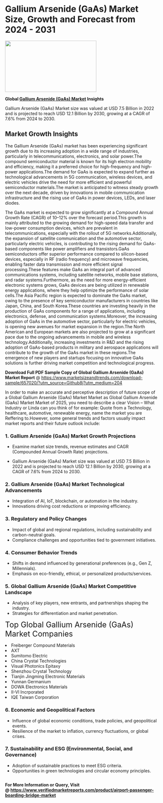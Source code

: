 <H1>Gallium Arsenide (GaAs) Market Size, Growth and Forecast from 2024 - 2031</H1><img class="aligncenter size-medium wp-image-584254" src="https://thirdeyenews.in/wp-content/uploads/2024/09/Global-Market-Research-300x168.jpeg" alt="" width="300" height="168" /><p><strong>Global&nbsp;<a href="https://www.marketsizeandtrends.com/download-sample/657020/?utm_source=Github8j?utm_medium=204">Gallium Arsenide (GaAs) Market</a> Insights</strong></p><p>Gallium Arsenide (GaAs) Market size was valued at USD 7.5 Billion in 2022 and is projected to reach USD 12.1 Billion by 2030, growing at a CAGR of 7.6% from 2024 to 2030.</p><p><h2>Market Growth Insights</h2> <p>The Gallium Arsenide (GaAs) market has been experiencing significant growth due to its increasing adoption in a wide range of industries, particularly in telecommunications, electronics, and solar power.The compound semiconductor material is known for its high electron mobility and efficiency, making it a preferred choice for high-frequency and high-power applications.The demand for GaAs is expected to expand further as technological advancements in 5G communication, wireless devices, and electric vehicles drive the need for more efficient and powerful semiconductor materials.The market is anticipated to witness steady growth over the next decade, driven by innovations in mobile communication infrastructure and the rising use of GaAs in power devices, LEDs, and laser diodes.</p> <p>The GaAs market is expected to grow significantly at a Compound Annual Growth Rate (CAGR) of 10–12% over the forecast period.This growth is mainly attributed to the growing demand for high-speed data transfer and low-power consumption devices, which are prevalent in telecommunications, especially with the rollout of 5G networks.Additionally, the expansion of satellite communication and the automotive sector, particularly electric vehicles, is contributing to the rising demand for GaAs-based components like power amplifiers and transistors.GaAs semiconductors offer superior performance compared to silicon-based devices, especially in RF (radio frequency) and microwave frequencies, enabling faster data transmission and more efficient signal processing.These features make GaAs an integral part of advanced communications systems, including satellite networks, mobile base stations, and radar systems.Furthermore, as the need for more energy-efficient electronic systems grows, GaAs devices are being utilized in renewable energy applications, where they help optimize the performance of solar cells.The Asia Pacific region is expected to dominate the GaAs market, owing to the presence of key semiconductor manufacturers in countries like Japan, China, and South Korea.These countries are investing heavily in the production of GaAs components for a range of applications, including electronics, defense, and communication systems.Moreover, the increasing adoption of GaAs in the automotive sector, particularly for electric vehicles, is opening new avenues for market expansion in the region.The North American and European markets are also projected to grow at a significant pace due to the ongoing advancements in mobile and wireless technology.Additionally, increasing investments in R&D and the rising adoption of GaAs-based products in military and aerospace applications will contribute to the growth of the GaAs market in these regions.The emergence of new players and startups focusing on innovative GaAs solutions is further driving market competition and technological progress.</p> <p><span class=""><strong>Download Full PDF Sample Copy of Global Gallium Arsenide (GaAs) Market Report</strong> @ <a href="https://www.marketsizeandtrends.com/download-sample/657020/?utm_source=Github8j?utm_medium=204" target="_blank">https://www.marketsizeandtrends.com/download-sample/657020/?utm_source=Github8j?utm_medium=204</a></span></p><p>In order to make an accurate and perceptive description of future scope of a Global&nbsp;Gallium Arsenide (GaAs) Market Market as Global&nbsp;Gallium Arsenide (GaAs) Market Market of 2025, you need to describe a clear Vision &ndash; What Industry or Linda can you think of for example: Quote from a Technology, healthcare, automotive, renewable energy, name the market you are Reffering to.However, some general trends and factors usually impact market reports and their future outlook include:</p><h3>1.&nbsp;<strong>Gallium Arsenide (GaAs) Market Growth Projections</strong></h3><ul><li>Examine market size trends, revenue estimates and CAGR (Compounded Annual Growth Rate) projections.</li><li><p>Gallium Arsenide (GaAs) Market size was valued at USD 7.5 Billion in 2022 and is projected to reach USD 12.1 Billion by 2030, growing at a CAGR of 7.6% from 2024 to 2030.</p></li></ul><h3>2.&nbsp;<strong>Gallium Arsenide (GaAs) Market Technological Advancements</strong></h3><ul><li>Integration of AI, IoT, blockchain, or automation in the industry.</li><li>Innovations driving cost reductions or improving efficiency.</li></ul><h3>3.&nbsp;<strong>Regulatory and Policy Changes</strong></h3><ul><li>Impact of global and regional regulations, including sustainability and carbon-neutral goals.</li><li>Compliance challenges and opportunities tied to government initiatives.</li></ul><h3>4.&nbsp;<strong>Consumer Behavior Trends</strong></h3><ul><li>Shifts in demand influenced by generational preferences (e.g., Gen Z, Millennials).</li><li>Emphasis on eco-friendly, ethical, or personalized products/services.</li></ul><h3>5.&nbsp;<strong>Global Gallium Arsenide (GaAs) Market Competitive Landscape</strong></h3><ul><li>Analysis of key players, new entrants, and partnerships shaping the industry.</li><li>Strategies for differentiation and market penetration.</li></ul><p data-pm-slice="1 1 []"><span style="color: inherit; font-family: inherit; font-size: 25px;">Top Global Gallium Arsenide (GaAs) Market Companies</span></p><div class="" data-test-id=""><p><li> Freiberger Compound Materials</li><li> AXT</li><li> Sumitomo Electric</li><li> China Crystal Technologies</li><li> Visual Photonics Epitaxy</li><li> Shenzhou Crystal Technology</li><li> Tianjin Jingming Electronic Materials</li><li> Yunnan Germanium</li><li> DOWA Electronics Materials</li><li> II-VI Incrporated</li><li> IQE Taiwan Corporation</li></p></div><h3>6.&nbsp;<strong>Economic and Geopolitical Factors</strong></h3><ul><li>Influence of global economic conditions, trade policies, and geopolitical events.</li><li>Resilience of the market to inflation, currency fluctuations, or global crises.</li></ul><h3>7.&nbsp;<strong>Sustainability and ESG (Environmental, Social, and Governance)</strong></h3><ul><li>Adoption of sustainable practices to meet ESG criteria.</li><li>Opportunities in green technologies and circular economy principles.</li></ul><h2><strong style="font-size: 14px;">For More Information or Query, Visit @&nbsp;</strong><a style="background-color: #ffffff; font-size: 14px;" href="https://www.marketsizeandtrends.com/report/gallium-arsenide-gaas-market/" target="_blank">https://www.verifiedmarketreports.com/product/airport-passenger-boarding-bridge-market</a></h2>